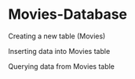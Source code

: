 # Movies-Database
<p>Creating a new table (Movies)</p>
<p>Inserting data into Movies table</p>
<p>Querying data from Movies table</p>
